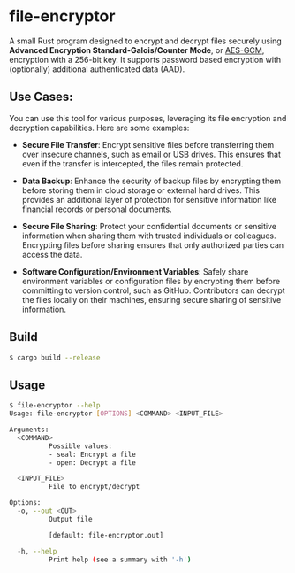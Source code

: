 # file-encryptor

A small Rust program designed to encrypt and decrypt files securely using **Advanced Encryption
Standard-Galois/Counter Mode**, or [AES-GCM](https://en.wikipedia.org/wiki/Galois/Counter_Mode),
encryption with a 256-bit key. It supports password based encryption with (optionally) additional
authenticated data (AAD).

## Use Cases:

You can use this tool for various purposes, leveraging its file encryption and decryption capabilities. Here are some examples:

- **Secure File Transfer**:
  Encrypt sensitive files before transferring them over insecure channels, such as email or USB
  drives. This ensures that even if the transfer is intercepted, the files remain protected.

- **Data Backup**:
  Enhance the security of backup files by encrypting them before storing them in cloud storage or
  external hard drives. This provides an additional layer of protection for sensitive information like financial records or personal documents.

- **Secure File Sharing**:
  Protect your confidential documents or sensitive information when sharing them with trusted
  individuals or colleagues. Encrypting files before sharing ensures that only authorized parties
  can access the data.

- **Software Configuration/Environment Variables**:
  Safely share environment variables or configuration files by encrypting them before committing to
  version control, such as GitHub. Contributors can decrypt the files locally on their machines,
  ensuring secure sharing of sensitive information.

## Build

```sh
$ cargo build --release
```

## Usage

```sh
$ file-encryptor --help
Usage: file-encryptor [OPTIONS] <COMMAND> <INPUT_FILE>

Arguments:
  <COMMAND>
          Possible values:
          - seal: Encrypt a file
          - open: Decrypt a file

  <INPUT_FILE>
          File to encrypt/decrypt

Options:
  -o, --out <OUT>
          Output file

          [default: file-encryptor.out]

  -h, --help
          Print help (see a summary with '-h')
```

